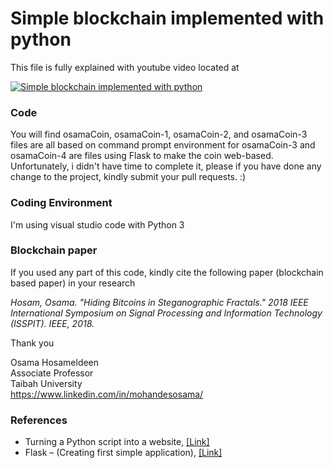 # Simple blockchain implemented with python
This file is fully explained with youtube video located at 

[![Simple blockchain implemented with python](https://img.youtube.com/vi/IyyxpkEM9Lk/0.jpg)](https://www.youtube.com/watch?v=IyyxpkEM9Lk)

### Code
You will find osamaCoin, osamaCoin-1, osamaCoin-2, and osamaCoin-3 files are all based on command prompt environment
for osamaCoin-3 and osamaCoin-4 are files using Flask to make the coin web-based. Unfortunately, i didn't have time to complete it, please if you have done any change to the project, kindly submit your pull requests. :)

### Coding Environment
I'm using visual studio code with Python 3

### Blockchain paper 
If you used any part of this code, kindly cite the following paper (blockchain based paper) in your research

*Hosam, Osama. "Hiding Bitcoins in Steganographic Fractals." 2018 IEEE International Symposium on Signal Processing and Information Technology (ISSPIT). IEEE, 2018.*
  


Thank you

Osama Hosameldeen  
Associate Professor  
Taibah University  
https://www.linkedin.com/in/mohandesosama/

### References
* Turning a Python script into a website, [[Link]](https://blog.pythonanywhere.com/169/)
* Flask – (Creating first simple application), [[Link]](https://www.geeksforgeeks.org/flask-creating-first-simple-application/)
